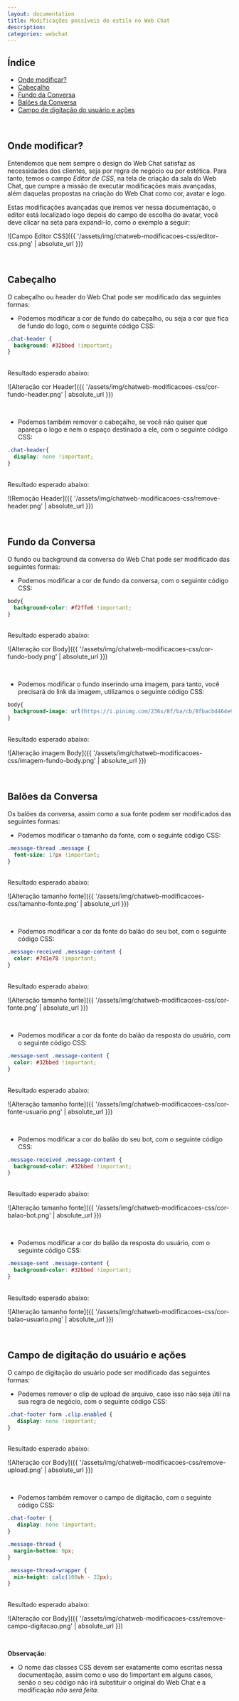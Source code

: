 ```yaml
---
layout: documentation
title: Modificações possíveis de estilo no Web Chat
description: 
categories: webchat
---
```


<style>
  iframe
  {
    width: 75%;
    height: 600px;
    border: 5px dashed #808080;
    overflow: hidden;
  }
  iframe body
  {
    overflow: hidden;
  }
  .center
  {
    text-align: center;
    width: 100%;
  }
  div.highlight
  {
    text-align: center;
  }
  pre.highlight
  {
    width: 75%;
    margin: auto;
    text-align: left;
  }
  section img
  {
    border: 3px solid #808080;
  }
</style>

## Índice
* [Onde modificar?](#aonde-modificar)
* [Cabeçalho](#cabeçalho)
* [Fundo da Conversa](#fundo-da-conversa)
* [Balões da Conversa](#balões-da-conversa)
* [Campo de digitação do usuário e ações](#campo-de-digitação-do-usuário-e-ações)

<br />

## Onde modificar?

Entendemos que nem sempre o design do Web Chat satisfaz as necessidades dos clientes, seja por regra de negócio ou por estética. Para tanto, temos o campo *Editor de CSS*, na tela de criação da sala do Web Chat, que cumpre a missão de executar modificações mais avançadas, além daquelas propostas na criação do Web Chat como cor, avatar e logo.

Estas modificações avançadas que iremos ver nessa documentação, o editor está localizado logo depois do campo de escolha do avatar, você deve clicar na seta para expandi-lo, como o exemplo a seguir:

![Campo Editor CSS]({{ '/assets/img/chatweb-modificacoes-css/editor-css.png' | absolute_url }})

<br />

## Cabeçalho

O cabeçalho ou header do Web Chat pode ser modificado das seguintes formas: 

* Podemos modificar a cor de fundo do cabeçalho, ou seja a cor que fica de fundo do logo, com o seguinte código CSS:

```css
.chat-header {
  background: #32bbed !important;
}
```
<br />
Resultado esperado abaixo:

![Alteração cor Header]({{ '/assets/img/chatweb-modificacoes-css/cor-fundo-header.png' | absolute_url }})

<br />

* Podemos também remover o cabeçalho, se você não quiser que apareça o logo e nem o espaço destinado a ele, com o seguinte código CSS:

```css
.chat-header{
  display: none !important;
}
```
<br />
Resultado esperado abaixo:

![Remoção Header]({{ '/assets/img/chatweb-modificacoes-css/remove-header.png' | absolute_url }})

<br />

## Fundo da Conversa

O fundo ou background da conversa do Web Chat pode ser modificado das seguintes formas: 

* Podemos modificar a cor de fundo da conversa, com o seguinte código CSS:

```css
body{
  background-color: #f2ffe6 !important;
}
```
<br />
Resultado esperado abaixo:

![Alteração cor Body]({{ '/assets/img/chatweb-modificacoes-css/cor-fundo-body.png' | absolute_url }})

<br />

* Podemos modificar o fundo inserindo uma imagem, para tanto, você precisará do link da imagem, utilizamos o seguinte código CSS:

```css
body{
  background-image: url(https://i.pinimg.com/236x/8f/ba/cb/8fbacbd464e996966eb9d4a6b7a9c21e--sultan.jpg)  !important;
}
```
<br />
Resultado esperado abaixo:

![Alteração imagem Body]({{ '/assets/img/chatweb-modificacoes-css/imagem-fundo-body.png' | absolute_url }})

<br />

## Balões da Conversa

Os balões da conversa, assim como a sua fonte podem ser modificados das seguintes formas: 

* Podemos modificar o tamanho da fonte, com o seguinte código CSS:

```css
.message-thread .message {
  font-size: 17px !important;
}
```
<br />
Resultado esperado abaixo:

![Alteração tamanho fonte]({{ '/assets/img/chatweb-modificacoes-css/tamanho-fonte.png' | absolute_url }})

<br />

* Podemos modificar a cor da fonte do balão do seu bot, com o seguinte código CSS:

```css
.message-received .message-content {
  color: #7d1e78 !important;
}
```
<br />
Resultado esperado abaixo:

![Alteração tamanho fonte]({{ '/assets/img/chatweb-modificacoes-css/cor-fonte.png' | absolute_url }})

<br />

* Podemos modificar a cor da fonte do balão da resposta do usuário, com o seguinte código CSS:

```css
.message-sent .message-content {
  color: #32bbed !important;
}
```
<br />
Resultado esperado abaixo:

![Alteração tamanho fonte]({{ '/assets/img/chatweb-modificacoes-css/cor-fonte-usuario.png' | absolute_url }})

<br />

* Podemos modificar a cor do balão do seu bot, com o seguinte código CSS:

```css
.message-received .message-content {
  background-color: #32bbed !important;
}
```
<br />
Resultado esperado abaixo:

![Alteração tamanho fonte]({{ '/assets/img/chatweb-modificacoes-css/cor-balao-bot.png' | absolute_url }})

<br />

* Podemos modificar a cor do balão da resposta do usuário, com o seguinte código CSS:

```css
.message-sent .message-content {
  background-color: #32bbed !important;
}
```
<br />
Resultado esperado abaixo:

![Alteração tamanho fonte]({{ '/assets/img/chatweb-modificacoes-css/cor-balao-usuario.png' | absolute_url }})

<br />

## Campo de digitação do usuário e ações

O campo de digitação do usuário pode ser modificado das seguintes formas: 

* Podemos remover o clip de upload de arquivo, caso isso não seja útil na sua regra de negócio, com o seguinte código CSS:

```css
.chat-footer form .clip.enabled {
   display: none !important;
}
```
<br />
Resultado esperado abaixo:

![Alteração cor Body]({{ '/assets/img/chatweb-modificacoes-css/remove-upload.png' | absolute_url }})

<br />

* Podemos também remover o campo de digitação, com o seguinte código CSS:

```css
.chat-footer {
   display: none !important;
}

.message-thread {
  margin-bottom: 0px;
}

.message-thread-wrapper { 
  min-height: calc(100vh - 22px);
}
```
<br />
Resultado esperado abaixo:

![Alteração cor Body]({{ '/assets/img/chatweb-modificacoes-css/remove-campo-digitacao.png' | absolute_url }})

<br />

**Observação:**

* O nome das classes CSS devem ser exatamente como escritas nessa documentação, assim como o uso do !important em alguns casos, senão o seu código não irá substituir o original do Web Chat e a modificação *não será feita*.
